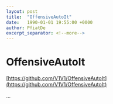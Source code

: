 ```yaml
---
layout: post
title:  "OffensiveAutoIt"
date:   1990-01-01 19:55:00 +0000
author: PfiatDe
excerpt_separator: <!--more-->
---
```


# OffensiveAutoIt

[https://github.com/V1V1/OffensiveAutoIt](https://github.com/V1V1/OffensiveAutoIt)

...
<!--more-->
